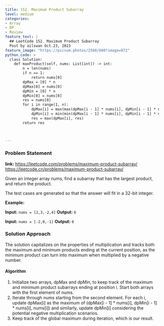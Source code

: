 ```yaml
---
title: 152. Maximum Product Subarray
level: medium
categories:
- Array
- DP
- Review
feature_text: |
  ## LeetCode 152. Maximum Product Subarray
  Post by ailswan Oct.23, 2023
feature_image: "https://picsum.photos/2560/600?image=872"
python_code: >
  class Solution:
    def maxProduct(self, nums: List[int]) -> int:
        n = len(nums)
        if n == 1:
            return nums[0]
        dpMax = [0] * n
        dpMax[0] = nums[0]
        dpMin = [0] * n
        dpMin[0] = nums[0]
        res = nums[0]
        for i in range(1, n):
            dpMax[i] = max(max(dpMax[i - 1] * nums[i], dpMin[i - 1] * nums[i]), nums[i])
            dpMin[i] = min(min(dpMax[i - 1] * nums[i], dpMin[i - 1] * nums[i]), nums[i])
            res = max(dpMax[i], res)
        return res

        
   
---
```


### Problem Statement
**link:**
https://leetcode.com/problems/maximum-product-subarray/
https://leetcode.cn/problems/maximum-product-subarray/
 
Given an integer array nums, find a 
subarray
 that has the largest product, and return the product.

The test cases are generated so that the answer will fit in a 32-bit integer.

**Example:**

**Input:** `nums = [2,3,-2,4]`
**Output:** `6`
 
**Input:** `nums = [-2,0,-1]`
**Output:** `0`
 

### Solution Approach
The solution capitalizes on the properties of multiplication and tracks both the maximum and minimum products ending at the current position, as the minimum product can turn into maximum when multiplied by a negative number.

#### Algorithm
1. Initialize two arrays, dpMax and dpMin, to keep track of the maximum and minimum product subarrays ending at position i. Start both arrays with the first element of nums.
2. Iterate through nums starting from the second element. For each i, update dpMax[i] as the maximum of (dpMax[i - 1] * nums[i], dpMin[i - 1] * nums[i], nums[i]) and similarly, update dpMin[i] considering the potential negative multiplication scenarios.
3. Keep track of the global maximum during iteration, which is our result.